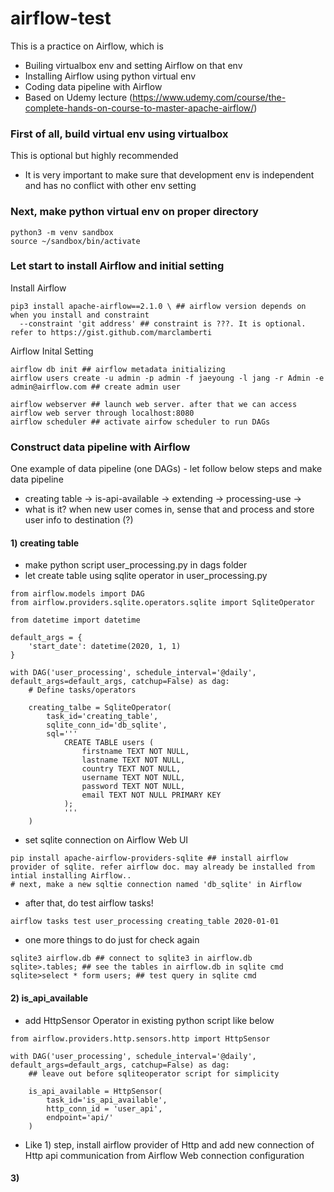 # airflow-test
This is a practice on Airflow, which is
- Builing virtualbox env and setting Airflow on that env
- Installing Airflow using python virtual env
- Coding data pipeline with Airflow
- Based on Udemy lecture (https://www.udemy.com/course/the-complete-hands-on-course-to-master-apache-airflow/)

### First of all, build virtual env using virtualbox
This is optional but highly recommended
- It is very important to make sure that development env is independent and has no conflict with other env setting


### Next, make python virtual env on proper directory

```
python3 -m venv sandbox
source ~/sandbox/bin/activate
```

### Let start to install Airflow and initial setting

Install Airflow
```
pip3 install apache-airflow==2.1.0 \ ## airflow version depends on when you install and constraint 
  --constraint 'git address' ## constraint is ???. It is optional. refer to https://gist.github.com/marclamberti
```


Airflow Inital Setting
```
airflow db init ## airflow metadata initializing
airflow users create -u admin -p admin -f jaeyoung -l jang -r Admin -e admin@airflow.com ## create admin user

airflow webserver ## launch web server. after that we can access airflow web server through localhost:8080
airflow scheduler ## activate airfow scheduler to run DAGs
```

### Construct data pipeline with Airflow
One example of data pipeline (one DAGs) - let follow below steps and make data pipeline
- creating table -> is-api-available -> extending -> processing-use -> 
- what is it? when new user comes in, sense that and process and store user info to destination (?)

#### 1) creating table
- make python script user_processing.py in dags folder
- let create table using sqlite operator in user_processing.py
```
from airflow.models import DAG
from airflow.providers.sqlite.operators.sqlite import SqliteOperator

from datetime import datetime

default_args = {
    'start_date': datetime(2020, 1, 1)
}

with DAG('user_processing', schedule_interval='@daily', default_args=default_args, catchup=False) as dag:
    # Define tasks/operators

    creating_talbe = SqliteOperator(
        task_id='creating_table',
        sqlite_conn_id='db_sqlite',
        sql='''
            CREATE TABLE users (
                firstname TEXT NOT NULL,
                lastname TEXT NOT NULL,
                country TEXT NOT NULL,
                username TEXT NOT NULL,
                password TEXT NOT NULL,
                email TEXT NOT NULL PRIMARY KEY
            );
            '''
    )
```
- set sqlite connection on Airflow Web UI

```
pip install apache-airflow-providers-sqlite ## install airflow provider of sqlite. refer airflow doc. may already be installed from intial installing Airflow..
# next, make a new sqltie connection named 'db_sqlite' in Airflow
```

- after that, do test airflow tasks!

`airflow tasks test user_processing creating_table 2020-01-01`

- one more things to do just for check again
```
sqlite3 airflow.db ## connect to sqlite3 in airflow.db
sqlite>.tables; ## see the tables in airflow.db in sqlite cmd
sqlite>select * form users; ## test query in sqlite cmd
```

#### 2) is_api_available
- add HttpSensor Operator in existing python script like below

```
from airflow.providers.http.sensors.http import HttpSensor

with DAG('user_processing', schedule_interval='@daily', default_args=default_args, catchup=False) as dag:
    ## leave out before sqliteoperator script for simplicity
    
    is_api_available = HttpSensor(
        task_id='is_api_available',
        http_conn_id = 'user_api',
        endpoint='api/'
    )
```
- Like 1) step, install airflow provider of Http and add new connection of Http api communication from Airflow Web connection configuration

#### 3) 


